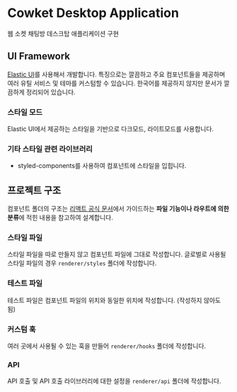 # Cowket Desktop Application

웹 소켓 채팅방 데스크탑 애플리케이션 구현

## UI Framework

[Elastic UI](https://elastic.github.io/eui/#/guidelines/getting-started)를 사용해서 개발합니다. 특징으로는 깔끔하고 주요 컴포넌트들을 제공하며 여러 유틸 서비스 및 테마를 커스텀할 수 있습니다. 한국어를 제공하지 않지만 문서가 깔끔하게 정리되어 있습니다.

### 스타일 모드

Elastic UI에서 제공하는 스타일을 기반으로 다크모드, 라이트모드를 사용합니다.

### 기타 스타일 관련 라이브러리

- styled-components를 사용하여 컴포넌트에 스타일을 입힙니다.

## 프로젝트 구조

컴포넌트 폴더의 구조는 [리액트 공식 문서](https://ko.reactjs.org/docs/faq-structure.html#grouping-by-features-or-routes)에서 가이드하는 **파일 기능이나 라우트에 의한 분류**에 적힌 내용을 참고하여 설계합니다.

### 스타일 파일

스타일 파일을 따로 만들지 않고 컴포넌트 파일에 그대로 작성합니다. 글로벌로 사용될 스타일 파일의 경우 `renderer/styles` 폴더에 작성합니다.

### 테스트 파일

테스트 파일은 컴포넌트 파일의 위치와 동일한 위치에 작성합니다. (작성하지 않아도 됨)

### 커스텀 훅

여러 곳에서 사용될 수 있는 훅을 만들어 `renderer/hooks` 폴더에 작성합니다.

### API

API 호출 및 API 호출 라이브러리에 대한 설정을 `renderer/api` 폴더에 작성합니다.
